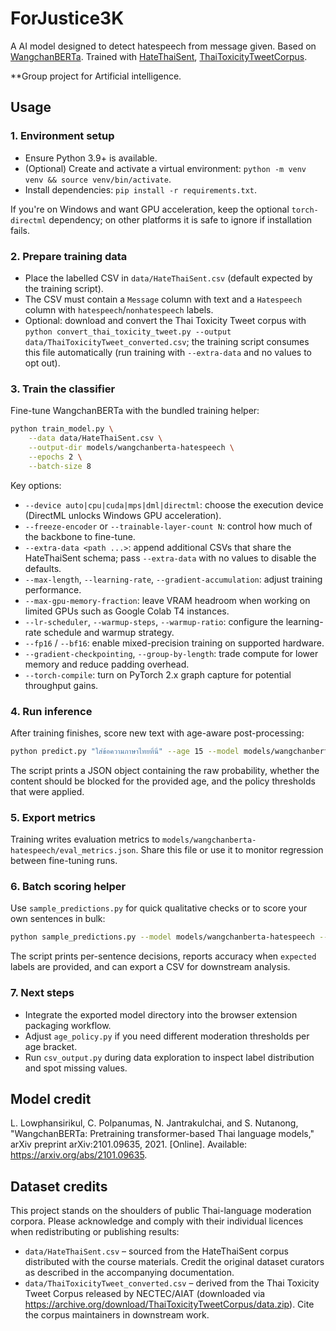 # ForJustice3K
A AI model designed to detect hatespeech from message given. Based on [WangchanBERTa](https://huggingface.co/airesearch/wangchanberta-base-att-spm-uncased).
Trained with [HateThaiSent](https://github.com/dsmlr/HateThaiSent), [ThaiToxicityTweetCorpus](https://github.com/tmu-nlp/ThaiToxicityTweetCorpus).

**Group project for Artificial intelligence.

## Usage

### 1. Environment setup
- Ensure Python 3.9+ is available.
- (Optional) Create and activate a virtual environment: `python -m venv venv && source venv/bin/activate`.
- Install dependencies: `pip install -r requirements.txt`.

If you're on Windows and want GPU acceleration, keep the optional `torch-directml` dependency; on other platforms it is safe to ignore if installation fails.

### 2. Prepare training data
- Place the labelled CSV in `data/HateThaiSent.csv` (default expected by the training script).
- The CSV must contain a `Message` column with text and a `Hatespeech` column with `hatespeech`/`nonhatespeech` labels.
- Optional: download and convert the Thai Toxicity Tweet corpus with `python convert_thai_toxicity_tweet.py --output data/ThaiToxicityTweet_converted.csv`; the training script consumes this file automatically (run training with `--extra-data` and no values to opt out).

### 3. Train the classifier
Fine-tune WangchanBERTa with the bundled training helper:

```bash
python train_model.py \
    --data data/HateThaiSent.csv \
    --output-dir models/wangchanberta-hatespeech \
    --epochs 2 \
    --batch-size 8
```

Key options:
- `--device auto|cpu|cuda|mps|dml|directml`: choose the execution device (DirectML unlocks Windows GPU acceleration).
- `--freeze-encoder` or `--trainable-layer-count N`: control how much of the backbone to fine-tune.
- `--extra-data <path ...>`: append additional CSVs that share the HateThaiSent schema; pass `--extra-data` with no values to disable the defaults.
- `--max-length`, `--learning-rate`, `--gradient-accumulation`: adjust training performance.
- `--max-gpu-memory-fraction`: leave VRAM headroom when working on limited GPUs such as Google Colab T4 instances.
- `--lr-scheduler`, `--warmup-steps`, `--warmup-ratio`: configure the learning-rate schedule and warmup strategy.
- `--fp16` / `--bf16`: enable mixed-precision training on supported hardware.
- `--gradient-checkpointing`, `--group-by-length`: trade compute for lower memory and reduce padding overhead.
- `--torch-compile`: turn on PyTorch 2.x graph capture for potential throughput gains.

### 4. Run inference
After training finishes, score new text with age-aware post-processing:

```bash
python predict.py "ใส่ข้อความภาษาไทยที่นี่" --age 15 --model models/wangchanberta-hatespeech
```

The script prints a JSON object containing the raw probability, whether the content should be blocked for the provided age, and the policy thresholds that were applied.

### 5. Export metrics
Training writes evaluation metrics to `models/wangchanberta-hatespeech/eval_metrics.json`. Share this file or use it to monitor regression between fine-tuning runs.

### 6. Batch scoring helper
Use `sample_predictions.py` for quick qualitative checks or to score your own sentences in bulk:

```bash
python sample_predictions.py --model models/wangchanberta-hatespeech --input sentences.txt --output predictions.csv
```

The script prints per-sentence decisions, reports accuracy when `expected` labels are provided, and can export a CSV for downstream analysis.

### 7. Next steps
- Integrate the exported model directory into the browser extension packaging workflow.
- Adjust `age_policy.py` if you need different moderation thresholds per age bracket.
- Run `csv_output.py` during data exploration to inspect label distribution and spot missing values.

## Model credit

L. Lowphansirikul, C. Polpanumas, N. Jantrakulchai, and S. Nutanong, "WangchanBERTa: Pretraining transformer-based Thai language models," arXiv preprint arXiv:2101.09635, 2021. [Online]. Available: https://arxiv.org/abs/2101.09635.

## Dataset credits

This project stands on the shoulders of public Thai-language moderation corpora. Please acknowledge and comply with their individual licences when redistributing or publishing results:

- `data/HateThaiSent.csv` – sourced from the HateThaiSent corpus distributed with the course materials. Credit the original dataset curators as described in the accompanying documentation.
- `data/ThaiToxicityTweet_converted.csv` – derived from the Thai Toxicity Tweet Corpus released by NECTEC/AIAT (downloaded via https://archive.org/download/ThaiToxicityTweetCorpus/data.zip). Cite the corpus maintainers in downstream work.

